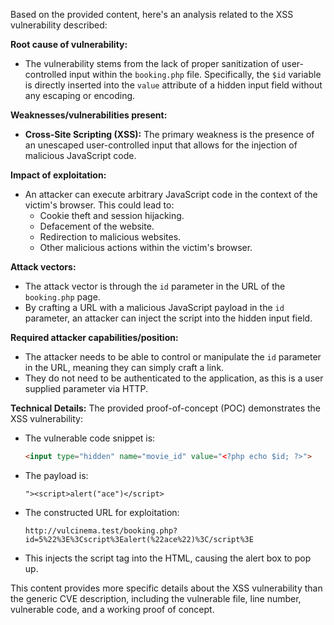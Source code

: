 Based on the provided content, here's an analysis related to the XSS vulnerability described:

**Root cause of vulnerability:**

- The vulnerability stems from the lack of proper sanitization of user-controlled input within the `booking.php` file. Specifically, the `$id` variable is directly inserted into the `value` attribute of a hidden input field without any escaping or encoding.

**Weaknesses/vulnerabilities present:**

- **Cross-Site Scripting (XSS):** The primary weakness is the presence of an unescaped user-controlled input that allows for the injection of malicious JavaScript code.

**Impact of exploitation:**

- An attacker can execute arbitrary JavaScript code in the context of the victim's browser. This could lead to:
  - Cookie theft and session hijacking.
  - Defacement of the website.
  - Redirection to malicious websites.
  - Other malicious actions within the victim's browser.

**Attack vectors:**

- The attack vector is through the `id` parameter in the URL of the `booking.php` page.
- By crafting a URL with a malicious JavaScript payload in the `id` parameter, an attacker can inject the script into the hidden input field.

**Required attacker capabilities/position:**

- The attacker needs to be able to control or manipulate the `id` parameter in the URL, meaning they can simply craft a link.
- They do not need to be authenticated to the application, as this is a user supplied parameter via HTTP.

**Technical Details:**
The provided proof-of-concept (POC) demonstrates the XSS vulnerability:
  - The vulnerable code snippet is:
    ```html
    <input type="hidden" name="movie_id" value="<?php echo $id; ?>">
    ```
  - The payload is:
    ```
    "><script>alert("ace")</script>
    ```
  - The constructed URL for exploitation:
    ```
    http://vulcinema.test/booking.php?id=5%22%3E%3Cscript%3Ealert(%22ace%22)%3C/script%3E
    ```
   - This injects the script tag into the HTML, causing the alert box to pop up.

This content provides more specific details about the XSS vulnerability than the generic CVE description, including the vulnerable file, line number, vulnerable code, and a working proof of concept.